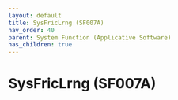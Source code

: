 ```yaml
---
layout: default
title: SysFricLrng (SF007A)
nav_order: 40
parent: System Function (Applicative Software)
has_children: true
---
```

# SysFricLrng (SF007A)

